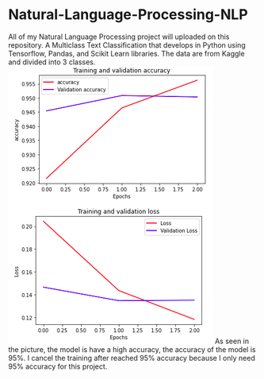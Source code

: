# Natural-Language-Processing-NLP

All of my Natural Language Processing project will uploaded on this repository. A Multiclass Text Classification that develops in Python using Tensorflow, Pandas, and Scikit Learn libraries. The data are from Kaggle and divided into 3 classes. 
![Model Accuracy](accuracy)
As seen in the picture, the model is have a high accuracy, the accuracy of the model is 95%. I cancel the training after reached 95% accuracy because I only need 95% accuracy for this project.
